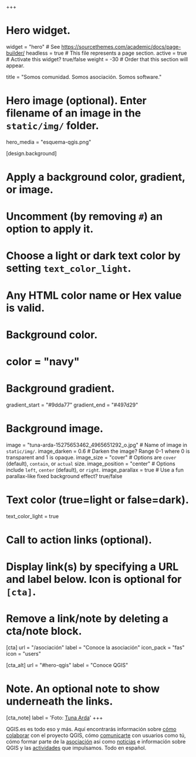 +++
# Hero widget.
widget = "hero"  # See https://sourcethemes.com/academic/docs/page-builder/
headless = true  # This file represents a page section.
active = true  # Activate this widget? true/false
weight = -30  # Order that this section will appear.

title = "Somos comunidad. Somos asociación. Somos software."

# Hero image (optional). Enter filename of an image in the `static/img/` folder.
hero_media = "esquema-qgis.png"

[design.background]
  # Apply a background color, gradient, or image.
  #   Uncomment (by removing `#`) an option to apply it.
  #   Choose a light or dark text color by setting `text_color_light`.
  #   Any HTML color name or Hex value is valid.

  # Background color.
  # color = "navy"

  # Background gradient.
  gradient_start = "#9dda77"
  gradient_end = "#497d29"

  # Background image.
  image = "tuna-arda-15275653462_4965651292_o.jpg"  # Name of image in `static/img/`.
  image_darken = 0.6  # Darken the image? Range 0-1 where 0 is transparent and 1 is opaque.
  image_size = "cover"  #  Options are `cover` (default), `contain`, or `actual` size.
  image_position = "center"  # Options include `left`, `center` (default), or `right`.
  image_parallax = true  # Use a fun parallax-like fixed background effect? true/false

  # Text color (true=light or false=dark).
  text_color_light = true

# Call to action links (optional).
#   Display link(s) by specifying a URL and label below. Icon is optional for `[cta]`.
#   Remove a link/note by deleting a cta/note block.
[cta]
  url = "/asociación"
  label = "Conoce la asociación"
  icon_pack = "fas"
  icon = "users"

[cta_alt]
  url = "#hero-qgis"
  label = "Conoce QGIS"

# Note. An optional note to show underneath the links.
[cta_note]
  label = 'Foto: [Tuna Arda](https://www.flickr.com/photos/tunardia/15275653462/in/pool-qgis/)'
+++

QGIS.es es todo eso y más. Aquí encontrarás información sobre [cómo colaborar](#colabora) con el proyecto QGIS, cómo [comunicarte](#redes-sociales) con usuarios como tú, cómo formar parte de la [asociación](/asociacion) así como [noticias](#posts) e información sobre QGIS y las [actividades](#talks) que impulsamos. Todo en español.

